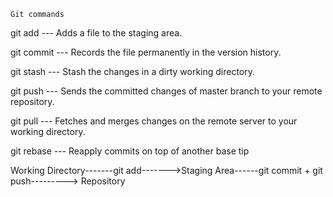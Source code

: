 	Git commands
git add 	--- Adds a file to the staging area.

git commit	--- Records the file permanently in the version history.

git stash	--- Stash the changes in a dirty working directory.

git push	--- Sends the committed changes of master branch to your remote repository.

git pull	--- Fetches and merges changes on the remote server to your working directory.

git rebase	--- Reapply commits on top of another base tip 

	

Working Directory-------git add------->Staging Area------git commit + git push---------> Repository
